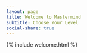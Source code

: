 ```yaml
---
layout: page
title: Welcome to Mastermind
subtitle: Choose Your Level
social-share: true
---
```


{% include welcome.html %}
